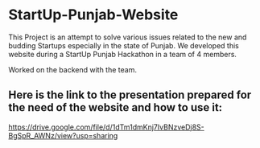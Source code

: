# StartUp-Punjab-Website
This Project is an attempt to solve various issues related to the new and budding Startups especially in the state of Punjab. We developed this website during a StartUp Punjab Hackathon in a team of 4 members.

Worked on the backend with the team.

## Here is the link to the presentation prepared for the need of the website and how to use it: 
https://drive.google.com/file/d/1dTm1dmKnj7IvBNzveDj8S-BgSpR_AWNz/view?usp=sharing
